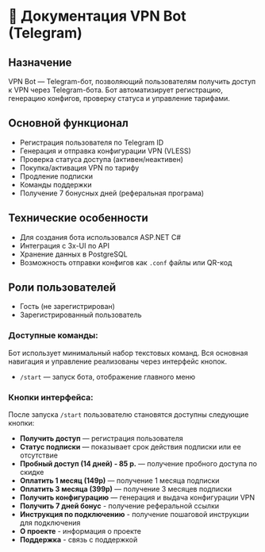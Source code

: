 # 📄 Документация VPN Bot (Telegram)

## Назначение
VPN Bot — Telegram-бот, позволяющий пользователям получить доступ к VPN через Telegram-бота. Бот автоматизирует регистрацию, генерацию конфигов, проверку статуса и управление тарифами.

## Основной функционал
- Регистрация пользователя по Telegram ID
- Генерация и отправка конфигурации VPN (VLESS)
- Проверка статуса доступа (активен/неактивен)
- Покупка/активация VPN по тарифу
- Продление подписки
- Команды поддержки
- Получение 7 бонусных дней (реферальная програма)

## Технические особенности
- Для создания бота использовался ASP.NET C#
- Интеграция с 3x-UI по API
- Хранение данных в PostgreSQL
- Возможность отправки конфигов как `.conf` файлы или QR-код

## Роли пользователей
- Гость (не зарегистрирован)
- Зарегистрированный пользователь

### Доступные команды:

Бот использует минимальный набор текстовых команд. Вся основная навигация и управление реализованы через интерфейс кнопок.

- `/start` — запуск бота, отображение главного меню

### Кнопки интерфейса:
После запуска `/start` пользователю становятся доступны следующие кнопки:

- **Получить доступ** — регистрация пользователя
- **Статус подписки** — показывает срок действия подписки или ее отсутствие
- **Пробный доступ (14 дней) - 85 р.** — получение пробного доступа по скидке
- **Оплатить 1 месяц (149р)** — получение 1 месяца подписки
- **Оплатить 3 месяца (399р)** — получение 3 месяцев подписки
- **Получить конфигурацию** — генерация и выдача конфигурации VPN
- **Получить 7 дней бонус** - получение реферальной ссылки
- **Инструкция по подключению** - получение пошаговой инструкции для подключения
- **О проекте** - информация о проекте
- **Поддержка** - связь с поддержкой
